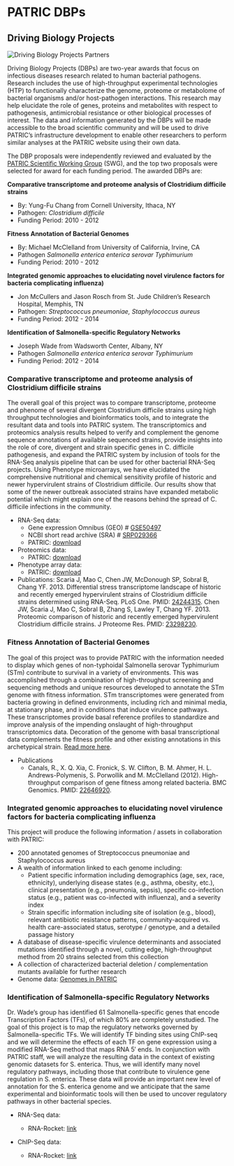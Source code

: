 # PATRIC DBPs

## Driving Biology Projects

![Driving Biology Projects Partners](https://www.patricbrc.org/public/patric/images/DBPs-1024x211.png)

Driving Biology Projects (DBPs) are two-year awards that focus on infectious diseases research related to human bacterial pathogens. Research includes the use of high-throughput experimental technologies (HTP) to functionally characterize the genome, proteome or metabolome of bacterial organisms and/or host-pathogen interactions. This research may help elucidate the role of genes, proteins and metabolites with respect to pathogenesis, antimicrobial resistance or other biological processes of interest. The data and information generated by the DBPs will be made accessible to the broad scientific community and will be used to drive PATRIC’s infrastructure development to enable other researchers to perform similar analyses at the PATRIC website using their own data.

The DBP proposals were independently reviewed and evaluated by the [PATRIC Scientific Working Group](../swg.html) (SWG), and the top two proposals were selected for award for each funding period. The awarded DBPs are:

**Comparative transcriptome and proteome analysis of Clostridium difficile strains**
* By: Yung-Fu Chang from Cornell University, Ithaca, NY
* Pathogen: *Clostridium difficile*
* Funding Period: 2010 - 2012

**Fitness Annotation of Bacterial Genomes**
* By: Michael McClelland from University of California, Irvine, CA
* Pathogen *Salmonella enterica enterica serovar Typhimurium*
* Funding Period: 2010 - 2012

**Integrated genomic approaches to elucidating novel virulence factors for bacteria complicating influenza)**
* Jon McCullers and Jason Rosch from St. Jude Children’s Research Hospital, Memphis, TN
* Pathogen: *Streptococcus pneumoniae, Staphylococcus aureus*
* Funding Period: 2012 - 2014

**Identification of Salmonella-specific Regulatory Networks**
* Joseph Wade from Wadsworth Center, Albany, NY
* Pathogen *Salmonella enterica enterica serovar Typhimurium*
* Funding Period: 2012 - 2014

### Comparative transcriptome and proteome analysis of Clostridium difficile strains

The overall goal of this project was to compare transcriptome, proteome and phenome of several divergent Clostridium difficile strains using high throughput technologies and bioinformatics tools, and to integrate the resultant data and tools into PATRIC system. The transcriptomics and proteomics analysis results helped to verify and complement the genome sequence annotations of available sequenced strains, provide insights into the role of core, divergent and strain specific genes in C. difficile pathogenesis, and expand the PATRIC system by inclusion of tools for the RNA-Seq analysis pipeline that can be used for other bacterial RNA-Seq projects. Using Phenotype microarrays, we have elucidated the comprehensive nutritional and chemical sensitivity profile of historic and newer hypervirulent strains of Clostridium difficile. Our results show that some of the newer outbreak associated strains have expanded metabolic potential which might explain one of the reasons behind the spread of C. difficile infections in the community.

* RNA-Seq data:
  - Gene expression Omnibus (GEO) # [GSE50497](http://www.ncbi.nlm.nih.gov/geo/query/acc.cgi?acc=GSE50497)
  - NCBI short read archive (SRA) # [SRP029366](http://www.ncbi.nlm.nih.gov/sra/?term=SRP029366)
  - PATRIC: [download](http://brcdownloads.patricbrc.org/BRC_Mirrors/DBP/Chang/RNA-Seq/)
* Proteomics data:
  - PATRIC: [download](http://brcdownloads.patricbrc.org/BRC_Mirrors/DBP/Chang/proteomics/)
* Phenotype array data:
  - PATRIC: [download](http://brcdownloads.patricbrc.org/BRC_Mirrors/DBP/Chang/Biolog/)
* Publications:
    Scaria J, Mao C, Chen JW, McDonough SP, Sobral B, Chang YF. 2013. Differential stress transcriptome landscape of historic and recently emerged hypervirulent strains of Clostridium difficile strains determined using RNA-Seq. PLoS One. PMID: [24244315](http://www.ncbi.nlm.nih.gov/pubmed/?term=24244315).
    Chen JW, Scaria J, Mao C, Sobral B, Zhang S, Lawley T, Chang YF. 2013. Proteomic comparison of historic and recently emerged hypervirulent Clostridium difficile strains. J Proteome Res. PMID: [23298230](http://www.ncbi.nlm.nih.gov/pubmed/?term=23298230).


### Fitness Annotation of Bacterial Genomes

The goal of this project was to provide PATRIC with the information needed to display which genes of non-typhoidal Salmonella serovar Typhimurium (STm) contribute to survival in a variety of environments. This was accomplished through a combination of high-throughput screening and sequencing methods and unique resources developed to annotate the STm genome with fitness information. STm transcriptomes were generated from bacteria growing in defined environments, including rich and minimal media, at stationary phase, and in conditions that induce virulence pathways. These transcriptomes provide basal reference profiles to standardize and improve analysis of the impending onslaught of high-throughput transcriptomics data. Decoration of the genome with basal transcriptional data complements the fitness profile and other existing annotations in this archetypical strain. [Read more here](https://www.patricbrc.org/webpage/website/data_collections/content/patric-dbp-mcclelland.html).

* Publications
  - Canals, R., X. Q. Xia, C. Fronick, S. W. Clifton, B. M. Ahmer, H. L. Andrews-Polymenis, S. Porwollik and M. McClelland (2012). High-throughput comparison of gene fitness among related bacteria. BMC Genomics. PMID: [22646920](http://www.ncbi.nlm.nih.gov/pubmed?term=High-throughput%20comparison%20of%20gene%20fitness%20among%20related%20bacteria).

### Integrated genomic approaches to elucidating novel virulence factors for bacteria complicating influenza

This project will produce the following information / assets in collaboration with PATRIC:

* 200 annotated genomes of Streptococcus pneumoniae and Staphylococcus aureus
* A wealth of information linked to each genome including:
  - Patient specific information including demographics (age, sex, race, ethnicity), underlying disease states (e.g., asthma, obesity, etc.), clinical presentation (e.g., pneumonia, sepsis), specific co-infection status (e.g., patient was co-infected with influenza), and a severity index
  - Strain specific information including site of isolation (e.g., blood), relevant antibiotic resistance patterns, community-acquired vs. health care-associated status, serotype / genotype, and a detailed passage history
* A database of disease-specific virulence determinants and associated mutations identified through a novel, cutting edge, high-throughput method from 20 strains selected from this collection
* A collection of characterized bacterial deletion / complementation mutants available for further research
* Genome data: [Genomes in PATRIC](https://www.patricbrc.org/view/GenomeList/?keyword(%22driving%20biological%20project%22)#view_tab=genomes)

### Identification of Salmonella-specific Regulatory Networks

Dr. Wade’s group has identified 61 Salmonella-specific genes that encode Transcription Factors (TFs), of which 80% are completely unstudied. The goal of this project is to map the regulatory networks governed by Salmonella-specific TFs. We will identify TF binding sites using ChIP-seq and we will determine the effects of each TF on gene expression using a modified RNA-Seq method that maps RNA 5′ ends. In conjunction with PATRIC staff, we will analyze the resulting data in the context of existing genomic datasets for S. enterica. Thus, we will identify many novel regulatory pathways, including those that contribute to virulence gene regulation in S. enterica. These data will provide an important new level of annotation for the S. enterica genome and we anticipate that the same experimental and bioinformatic tools will then be used to uncover regulatory pathways in other bacterial species.

* RNA-Seq data:
  - RNA-Rocket: [link](http://rnaseq.pathogenportal.org/u/cmao/h/wadedbprna-seqpublic)

* ChIP-Seq data:
  - RNA-Rocket: [link](http://rnaseq.pathogenportal.org/u/cmao/h/wadedbpchip-seqpublic)
